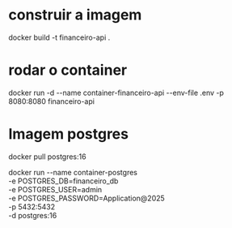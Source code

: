 # construir a imagem
docker build -t financeiro-api .

# rodar o container
docker run -d --name container-financeiro-api --env-file .env -p 8080:8080 financeiro-api

# Imagem postgres
docker pull postgres:16

docker run --name container-postgres \
  -e POSTGRES_DB=financeiro_db \
  -e POSTGRES_USER=admin \
  -e POSTGRES_PASSWORD=Application@2025 \
  -p 5432:5432 \
  -d postgres:16